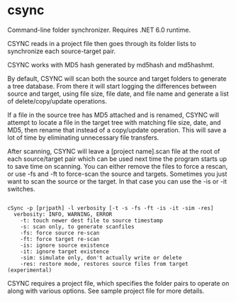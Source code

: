 # csync
Command-line folder synchronizer.  Requires .NET 6.0 runtime.

CSYNC reads in a project file then goes through its folder lists to synchronize each source-target pair.

CSYNC works with MD5 hash generated by md5hash and md5hashmt.

By default, CSYNC will scan both the source and target folders to generate a tree database.  From there it will start logging the differences between source and target, using file size, file date, and file name and generate a list of delete/copy/update operations.

If a file in the source tree has MD5 attached and is renamed, CSYNC will attempt to locate a file in the target tree with matching file size, date, and MD5, then rename that instead of a copy/update operation.  This will save a lot of time by eliminating unnecessary file transfers.

After scanning, CSYNC will leave a [project name].scan file at the root of each source/target pair which can be used next time the program starts up to save time on scanning.  You can either remove the files to force a rescan, or use -fs and -ft to force-scan the source and targets.  Sometimes you just want to scan the source or the target.  In that case you can use the -is or -it switches.

```

cSync -p [prjpath] -l verbosity [-t -s -fs -ft -is -it -sim -res]
  verbosity: INFO, WARNING, ERROR
    -t: touch newer dest file to source timestamp
    -s: scan only, to generate scanfiles
    -fs: force source re-scan
    -ft: force target re-scan
    -is: ignore source existence
    -it: ignore target existence
    -sim: simulate only, don't actually write or delete
    -res: restore mode, restores source files from target (experimental)

```

CSYNC requires a project file, which specifies the folder pairs to operate on along with various options.  See sample project file for more details.
